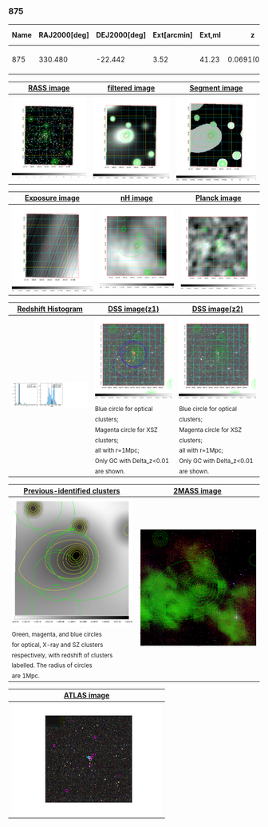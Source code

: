<div STYLE="page-break-after: always;"></div>

### 875

|Name|RAJ2000[deg]|DEJ2000[deg] |Ext[arcmin]| Ext,ml | z | z_src| C|GC(XSZ,Delta_z<0.01)| GC(OPT,Delta_z<0.01)|GC| R_sig[arcmin] | R500[arcmin] | R500[Mpc]| CRsig[c/s] | CR500[c/s] |L500[1E44 erg/s]|F500[1E-12 erg/s/cm^2]| M500[1E14 Msun]|Tx[keV]|Cnt_sig|Beta|Rc[arcmin]|Comment|Alias|
|---|---|---|---|---|---|------|---|--------|---------|----------|---|---|---|---|---|---|---|---|---|---|---|---|---|---|
|875| 330.480| -22.442| 3.52| 41.23| 0.0691(0.005)| z1, z_xsz| B| MCXC| A, N, W| A, MCXC, N, W| 15.812| 9.850| 0.781| 0.224(0.066)| 0.211(0.062)| 0.461(0.090)| 3.977(0.772)| 1.44(0.14)| 2.75(0.17)| 71.1| 0.746(-0.128+0.153)| 5.678(-1.569+1.601)| -| k434|

|[RASS image](../image/875/875_img.pdf)|[filtered image](../image/875/875_fil.pdf)|[Segment image](../image/875/875_seg.pdf)|
|-------------------|--------------------|-------------------|
| <img src="../image/875/875_img.png" width="300">  | <img src="../image/875/875_fil.png" width="300">   | <img src="../image/875/875_seg.png" width="300">  |

|[Exposure image](../image/875/875_mex.pdf)| [nH image](../image/875/875_nh.pdf)| [Planck image](../image/875/875_p.pdf)|
|-------------------|--------------------|-------------------|
|<img src="../image/875/875_mex.png" width="300">   | <img src="../image/875/875_nh.png" width="300">    | <img src="../image/875/875_p.png" width="300"> |

|[Redshift Histogram](../image/875/875_zg.pdf) | [DSS image(z1)](../image/875/875_dss_z1.pdf)      |  [DSS image(z2)](../image/875/875_dss_z2.pdf)    |
|-------------------|--------------------|-------------------|
|<img src="../image/875/875_zg.png" width="300"> |<img src="../image/875/875_dss_z1.png" width="300"> <sub><br>Blue circle for optical clusters; <br>Magenta circle for XSZ clusters; <br>all with r=1Mpc; <br>Only GC with Delta_z<0.01 are shown. </sub>| <img src="../image/875/875_dss_z2.png" width="300"><sub><br>Blue circle for optical clusters; <br>Magenta circle for XSZ clusters; <br>all with r=1Mpc; <br>Only GC with Delta_z<0.01 are shown. </sub> |

|[Previous-identified clusters](../image/875/875_gc.pdf) | [2MASS image](../image/875/875_2mass.pdf)      |
|-------------------|-------------------|
|<img src=../image/875/875_gc.png width="300"> <br><sub>Green, magenta, and blue circles <br>for optical, X-ray and SZ clusters <br>respectively, with redshift of clusters <br>labelled. The radius of circles <br>are 1Mpc.</sub>|<img src="../image/875/875_2mass.png" width="300">  |

|[ATLAS image](../image/875/875_s.pdf)        |
|-------------------|
| <img src="../image/875/875_s.png" width="300">  |
